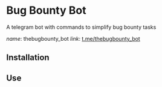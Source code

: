 # Bug Bounty Bot   

A telegram bot with commands to simplify bug bounty tasks 

*name*: thebugbounty_bot
*link*: [t.me/thebugbounty_bot](t.me/thebugbounty_bot)

## Installation 


## Use

